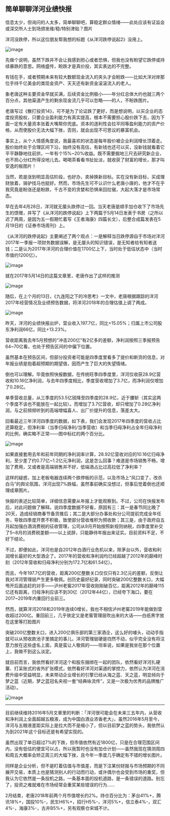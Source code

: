 ## 简单聊聊洋河业绩快报
信息太少，但询问的人太多，简单聊聊吧，算稳定群众情绪——此处应该有证监会或深交所人士到场颁发维/稳/特别津贴？图片



洋河没跌停，所以这位朋友帮我想的标题《从洋河跌停说起2》没用上。

![image](https://github.com/fengyumozhu/tsf/assets/6201828/340dc684-7384-47bc-ac92-a18c2e89f45f)


先做个说明，虽然下跌并不会让我感到担心或者恐惧，但我也没有盼望它跌停或持续暴跌的意思。网络盛传，盼跌才是真价投，其实表达的不完整。



有钱在手，或者预期未来有较大数额现金流入的夹头才会盼跌——比如大洋对岸那位手持千亿美金的类现金资产、天天还有新资金滚滚流入的老人。

 

象老唐这种主要资金早就买满，后续资金比例极小——年分红总体大约也就三两个百分点，其他渠道产生的剩余现金流几乎可以忽略——的人，不盼跌图片。



老唐写过《散打投资14》，可不是为了论证跌了更好，而是想说明，以买企业的态度投资股权，只要企业盈利能力有真实提高，根本不需要担心股价跌下去，因为下面一定有大量资本张着大嘴帮你兜底。资本的逐利性会拉平同等盈利能力的资产价格，从而使股价无法大幅下挫，否则，就会出现不可思议的暴富机会。

 

事实上，从个人情感角度说，我最喜欢的状态是每年股价被企业利润增长顶着走。股价始终处于合理区间下沿，始终没有高估，有新钱也还可以买，没新钱就看着它平平静静地往前拱，一年有个15%~20%收益。既不需要掘地三尺去研究新企业，也不担心分红所得没地儿去。喝喝茶看看书扯扯淡，就收获了财富的增长，那才叫安逸的板图片！

 

当然，若是涨到明显高估阶段，也好办，卖掉换新目标。实在没有新目标，买成理财放着，骑驴找马也挺好。然而，市场先生可不认识什么老唐小唐的，他才不在乎我究竟是盼涨还是盼跌，千古不变的贪婪和恐惧来回拉锯，大起大落才是市场常态。

 

早在去年4月28日，洋河就无厘头跌停过一回。当天老唐是顺手加仓收下了市场先生的馈赠，并写了《从洋河的跌停说起》上下两篇于5月14日发表于书房（之所以迟了两周，是因为五一假期忙着写《王者海康》四篇长文），后整合成篇发表在5月19日的《证券市场周刊》上。

 

《从洋河的跌停说起》主要阐述了两个观点：一是解释当日跌停源自于市场对洋河2017年一季报一项财务数据误解，是无厘头的知识错误，是无知者给有知者送钱；二是认为2017年洋河的合理价值在1700亿上下，当时处于低估状态中（当时市值约1200亿）。

![image](https://github.com/fengyumozhu/tsf/assets/6201828/c5ea5439-b545-44b4-be50-dd34687e5f2d)


就在2017年5月14日的这篇文章里，老唐作出了这样的推测

![image](https://github.com/fengyumozhu/tsf/assets/6201828/c9adbb63-0db1-421d-b6fd-a8633e86b306)


随后，在上个月的13日，《九连阳之下的冷思考》一文中，老唐根据跟踪的洋河2017年经营情况及业绩预告数据，将洋河2018年的合理估值上调了两成。

![image](https://github.com/fengyumozhu/tsf/assets/6201828/3f92dafa-6488-431a-aae7-9b62c0f34c9a)


昨天，洋河的业绩快报出炉，营业收入197.7亿，同比+15.05%；归属上市公司股东净利润66亿，同比+13.23%。



营收距离我去年5月预想的“冲击200亿”有2亿多的差额，净利润按照三季报预告64~70亿看，也处于预告区间的中偏下位置。

 

虽然基本在预告区间，但部分投资者可能是四季度里看多了提价和断货的信息，对年报业绩是抱着超预期的期望值，因而产生了巨大的失望情绪。

 

倒也可以理解。毕竟依照快报数据，在传统旺季四季度里，洋河仅收获28.9亿营收和10.16亿净利润，与去年四季度相比，季度营收增加了3.7亿，而净利润仅增加了0.28亿。

 

单季营收总量，从三季度的53.5亿锐降至四季度的28.9亿，近于腰斩（其实这两个季度不该也不能放在一起比较）。而增加了3.7亿营收，却只增加了0.28亿净利润，与之前频频听到的高端增幅喜人、出厂价提升的信息，落差太大。

 

回看最近三年洋河四季度的数据，如下表，我们会发现2017年四季度的营收占比还算稳定，但净利率（当季归母净利/当季营收）和当季归母净利占全年归母净利的比例，确实略不正常——图中标红的两个百分比。

![image](https://github.com/fengyumozhu/tsf/assets/6201828/f560d59c-0163-4a5c-84a9-965cc6472199)


如果直接套用去年和前年同期的净利润率计算，28.92亿营收对应的10.16亿归母净利，至少差了约0.77亿~1.2亿元净利润，这是怎么回事？难道是市场销售不畅，增加了费用，又或者是高端销售并不好，低端酒占比过高拉低了净利率？

 

这样的疑惑，加上老板电器连续两个跌停板的示范，以及市场上“风口变了，改杀白马”的舆论氛围，洋河出现7%跌幅，虽然事前确实没想过，但事后觉着倒也还顺理成章图片。

 

快报的表述比较简单，详细信息需要从年报上才能观察到。不过，公司在快报发布后，对此问题做了解释。说四季度数据不好看，原因有三：其一是春节同比晚了20天，造成经销商春节备货推后；其二是大部分办事处和分公司提前完成全年任务，导致四季度开票不积极，致使部分营收堆积为预收款；其三是，由于政府自五月起加强白酒消费税的征收管理，公司从9月开始按照新规则纳税，四季度里补交了5~8月的消费税差额——以上说辞，只能静待年报出来证实。目前资料不足，不好下结论。

 

不过，即便如此，洋河也是自2012年白酒行业危机以来，除茅台以外，营收和利润增长最好的大型酒企了。2017年的营收和净利润均已经超越了2012年的巅峰时刻（2012年营收和归母净利分别为172.7亿和61.54亿）。

 

而且，今年197.7亿的营收，距离200亿整数关口仅仅只有2.3亿元的差额，反倒让我对洋河管理层产生更多敬佩。创历史最好纪录，同时突破200亿整数关口，大幅甩开后面追赶的对手——泸州老窖2017年营收刚刚破百亿，距离2012年的巅峰115亿还有距离，归母净利应该不到30亿（2012年44亿），已经夸下海口，要在2017~2019年内重回行业前三。

 

然而，就算洋河2018和2019年连续0增长，我也不相信泸州老窖2019年能做到营收超过200亿。重回前三，几乎铁定又是老窖管理层吹出来的大话——白纸黑字放在这里等打脸图片

 

突破200亿整数关口，进入200亿俱乐部的第三家酒企，这么好的噱头，动动手指就可以从预收款池子里搞定的事儿，洋河管理层硬是岿然不动，似乎完全没有将注意力放在这些虚名上面，真是蛮让人敬佩的——坦率说，如果是我坐在那个位置上，我做不到这么淡定。

 

就目前而言，我依然看好洋河这个和股东捆绑在一起的团队，依然看好洋河扎硬寨、打呆账式的省外扩张模式，依然看好洋河对渠道的掌控力，依然认为洋河在消费升级中受益明显，未来带动企业增长的引擎已经从海之蓝、天之蓝，明显倾向于梦之蓝（近期，梦之蓝冠名央视一套“经典咏流传”，又是一次极为优秀的品牌推广活动）。

![image](https://github.com/fengyumozhu/tsf/assets/6201828/a1e747a2-936b-450e-af4d-80c16524bb4a)

---

目前继续维持2016年5月文章里的判断：「洋河很可能会在未来三五年内，从营收和净利润上全面超越五粮液，成为中国白酒业浓香老大」，虽然2016年5月至今，洋河与五粮液差距实际上是拉大而不是缩小了，但以目前梦之蓝的势头，我依然认为到2021年这个目标还是有希望实现的。

 

虽然出现了单日超过7%的下跌，但市值依然有近1800亿，只是在合理范围区间内，没有低估的便宜可以占，所以我暂时也没有加仓计划——虽然我现在猜测周四和周五大概率会矫正周三的大幅下挫，且今年一季度几乎确定有不错的增长图片。

 

同样是企业分析，但不是盯着估值与市值差，而是下注某份财报与市场预期的不同展开交易，本质上也是猜测别人的行动而行动，或许偶尔也会受到市场的重奖，但我认为它依然是一条投机之路，一条基本面的投机道路，是一条错误的道路。别忘了，投资之难就难在市场经常会重奖某些错误的行为……

 

2月结束，老唐2018年前两个月市值增长约2%。持仓百分比为：茅台41%+，腾讯18%+，国投10%-，民生H6%+，招行H5%-，洋河5%+，信立泰4%-，双汇4%-，海康3%-，古井B5%+，另有观察仓宋城不计。
